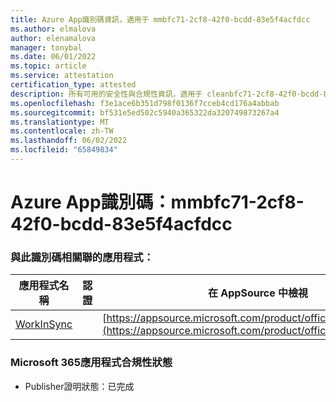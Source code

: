 ```yaml
---
title: Azure App識別碼資訊，適用于 mmbfc71-2cf8-42f0-bcdd-83e5f4acfdcc
ms.author: elmalova
author: elenamalova
manager: tonybal
ms.date: 06/01/2022
ms.topic: article
ms.service: attestation
certification_type: attested
description: 所有可用的安全性與合規性資訊，適用于 cleanbfc71-2cf8-42f0-bcdd-83e5f4acfdcc。
ms.openlocfilehash: f3e1ace6b351d798f0136f7cceb4cd176a4abbab
ms.sourcegitcommit: bf531e5ed502c5940a365322da320749873267a4
ms.translationtype: MT
ms.contentlocale: zh-TW
ms.lasthandoff: 06/02/2022
ms.locfileid: "65849834"
---
```

# <a name="azure-app-id-fdabfc71-2cf8-42f0-bcdd-83e5f4acfdcc"></a>Azure App識別碼：mmbfc71-2cf8-42f0-bcdd-83e5f4acfdcc


### <a name="apps-associated-with-this-id"></a>與此識別碼相關聯的應用程式：
| **應用程式名稱** | **認證** | **在 AppSource 中檢視** |
|--------------|---------------|-----------------------|
| [WorkInSync](../forward/WA200002974.md) |  | [https://appsource.microsoft.com/product/office/WA200002974](https://appsource.microsoft.com/product/office/WA200002974) |

### <a name="microsoft-365-app-compliance-status"></a>Microsoft 365應用程式合規性狀態
- Publisher證明狀態：已完成
